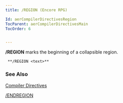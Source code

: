 ```yaml
---
title: /REGION (Encore RPG)

Id: aerCompilerDirectivesRegion
TocParent: aerCompilerDirectivesMain
TocOrder: 6


---
```


**/REGION** marks the beginning of a collapsible region.

```
 **/REGION <text>**   
```

### See Also
[Compiler Directives](ecrCompilerDirectivesMain.html) 

[/ENDREGION](ecrCompilerDirectivesEndRegion.html) 
